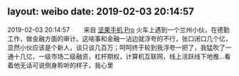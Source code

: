layout: weibo
date: 2019-02-03 20:14:57
---
<meta name="referrer" content="no-referrer" />

2019-02-03 20:14:57  &nbsp;&nbsp;&nbsp;&nbsp;&nbsp;&nbsp; 来自 <a href="http://app.weibo.com/t/feed/Z4AgP" rel="nofollow">坚果手机 Pro</a>
火车上遇到一个兰州小伙，在德勤工作，做金融方面的审计。这啥事和金融一沾边就浮夸的不行，张口闭口几个亿，显然小伙应该是个新人，谈只谈几百万；呵呵终于轮到我浮夸一把了，我猛吹了一通十几亿，一级市场二级融资，杠杆期权，计算机互联网，线上活跃线下地推…看着他无话可说侧身聆听的样子，我心里 ​​​
